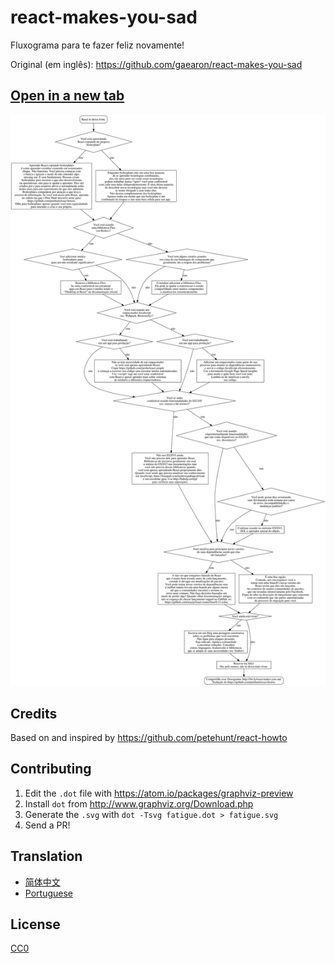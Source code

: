 # react-makes-you-sad
Fluxograma para te fazer feliz novamente!

Original (em inglês): https://github.com/gaearon/react-makes-you-sad


## <a href='https://github.com/brunogenaro/react-makes-you-sad/blob/master/fatigue.svg' target='_blank'>Open in a new tab</a>

<img src='https://github.com/brunogenaro/react-makes-you-sad/blob/master/fatigue.svg'>

## Credits

Based on and inspired by https://github.com/petehunt/react-howto

## Contributing

1. Edit the `.dot` file with https://atom.io/packages/graphviz-preview
2. Install `dot` from http://www.graphviz.org/Download.php
3. Generate the `.svg` with `dot -Tsvg fatigue.dot > fatigue.svg`
4. Send a PR!

## Translation

- [简体中文](https://github.com/wyvernnot/react-makes-you-sad)
- [Portuguese](https://github.com/wyvernnot/react-makes-you-sad)

## License

[CC0](https://wiki.creativecommons.org/wiki/CC0)
